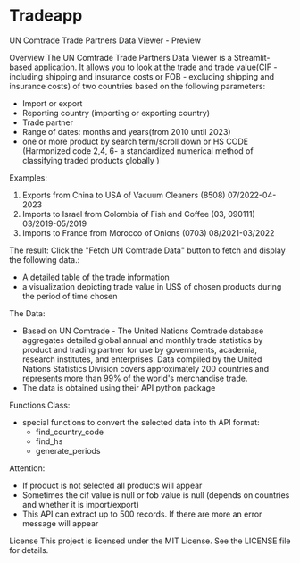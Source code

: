 # Tradeapp

UN Comtrade Trade Partners Data Viewer - Preview

Overview
The UN Comtrade Trade Partners Data Viewer is a Streamlit-based application.
It allows you to look at the trade and trade value(CIF - including shipping and insurance costs or FOB - excluding shipping and insurance costs) of two countries based on the following parameters:
- Import or export
- Reporting country (importing or exporting country)
- Trade partner
- Range of dates: months and years(from 2010 until 2023)
- one or more product by search term/scroll down or HS CODE (Harmonized code 2,4, 6- a standardized numerical method of classifying traded products globally )

Examples:
1. Exports from China to USA of Vacuum Cleaners (8508) 07/2022-04-2023
2. Imports to Israel from Colombia of Fish and Coffee (03, 090111) 03/2019-05/2019
3. Imports to France from Morocco of Onions (0703) 08/2021-03/2022

The result: Click the "Fetch UN Comtrade Data" button to fetch and display the following data.:
- A detailed table of the trade information
- a visualization depicting trade value in US$ of chosen products during the period of time chosen

The Data:
- Based on UN Comtrade - The United Nations Comtrade database aggregates detailed global annual and monthly trade statistics by product and trading partner for use by governments, academia, research institutes, and enterprises. Data compiled by the United Nations Statistics Division covers approximately 200 countries and represents more than 99% of the world's merchandise trade.
- The data is obtained using their API python package

Functions Class:
- special functions to convert the selected data into th API format:
  - find_country_code
  - find_hs
  - generate_periods


Attention:
* If product is not selected all products will appear
* Sometimes the cif value is null or fob value is null (depends on countries and whether it is import/export)
* This API can extract up to 500 records. If there are more an error message will appear

License
This project is licensed under the MIT License. See the LICENSE file for details.


